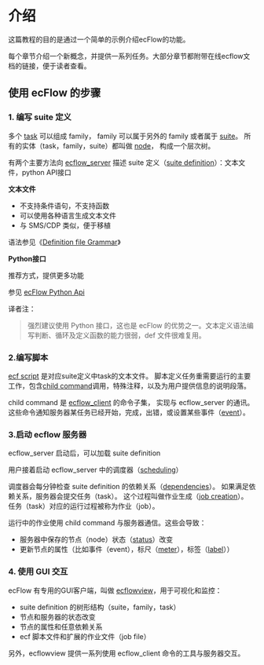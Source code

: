 # 介绍

这篇教程的目的是通过一个简单的示例介绍ecFlow的功能。

每个章节介绍一个新概念，并提供一系列任务。大部分章节都附带在线ecflow文档的链接，便于读者查看。

## 使用 ecFlow 的步骤

### 1. 编写 suite 定义

多个 [task](https://software.ecmwf.int/wiki/display/ECFLOW/Glossary#term-task) 可以组成 family，
family 可以属于另外的 family 或者属于 [suite](https://software.ecmwf.int/wiki/display/ECFLOW/Glossary#term-suite)。
所有的实体（task，family，suite）都叫做 [node](https://software.ecmwf.int/wiki/display/ECFLOW/Glossary#term-node)，
构成一个层次树。

有两个主要方法向 [ecflow_server](https://software.ecmwf.int/wiki/display/ECFLOW/Glossary#term-ecflow-server) 描述 suite 定义（[suite definition](https://software.ecmwf.int/wiki/display/ECFLOW/Glossary#term-suite-definition)）：文本文件，python API接口

**文本文件**

* 不支持条件语句，不支持函数
* 可以使用各种语言生成文本文件
* 与 SMS/CDP 类似，便于移植

语法参见《[Definition file Grammar](https://software.ecmwf.int/wiki/display/ECFLOW/Definition+file+Grammar)》

**Python接口**

推荐方式，提供更多功能

参见 [ecFlow Python Api](https://software.ecmwf.int/wiki/display/ECFLOW/ecFlow+Python+Api#python-api)

译者注：
> 强烈建议使用 Python 接口，这也是 ecFlow 的优势之一。文本定义语法编写判断、循环及定义函数的能力很弱，def 文件很难复用。

### 2.编写脚本

[ecf script](https://software.ecmwf.int/wiki/display/ECFLOW/Glossary#term-ecf-script) 是对应suite定义中task的文本文件。
脚本定义任务重需要运行的主要工作，包含[child command](https://software.ecmwf.int/wiki/display/ECFLOW/Glossary#term-child-command)调用，特殊注释，以及为用户提供信息的说明段落。

child command 是 [ecflow_client](https://software.ecmwf.int/wiki/display/ECFLOW/Glossary#term-ecflow-client) 的命令子集，
实现与 ecflow_server 的通讯。
这些命令通知服务器某任务已经开始，完成，出错，或设置某些事件（[event](https://software.ecmwf.int/wiki/display/ECFLOW/Glossary#term-event)）。

### 3.启动 ecflow 服务器

ecflow_server 启动后，可以加载 suite definition

用户接着启动 ecflow_server 中的调度器（[scheduling](https://software.ecmwf.int/wiki/display/ECFLOW/Glossary#term-scheduling)）

调度器会每分钟检查 suite definition 的依赖关系（[dependencies](https://software.ecmwf.int/wiki/display/ECFLOW/Glossary#term-dependencies)）。
如果满足依赖关系，服务器会提交任务（task）。
这个过程叫做作业生成（[job creation](https://software.ecmwf.int/wiki/display/ECFLOW/Glossary#term-job-creation)）。
任务（task）对应的运行过程被称为作业（job）。

运行中的作业使用 child command 与服务器通信。这些会导致：

* 服务器中保存的节点（node）状态（[status](https://software.ecmwf.int/wiki/display/ECFLOW/Glossary#term-status)）改变
* 更新节点的属性（比如事件（event），标尺（[meter](https://software.ecmwf.int/wiki/display/ECFLOW/Glossary#term-meter)），标签（[label](https://software.ecmwf.int/wiki/display/ECFLOW/Glossary#term-label)））

### 4. 使用 GUI 交互

ecFlow 有专用的GUI客户端，叫做 [ecflowview](https://software.ecmwf.int/wiki/display/ECFLOW/Glossary#term-ecflowview)，用于可视化和监控：

* suite definition 的树形结构（suite，family，task）
* 节点和服务器的状态改变
* 节点的属性和任意依赖关系
* ecf 脚本文件和扩展的作业文件（job file）

另外，ecflowview 提供一系列使用 ecflow_client 命令的工具与服务器交互。
